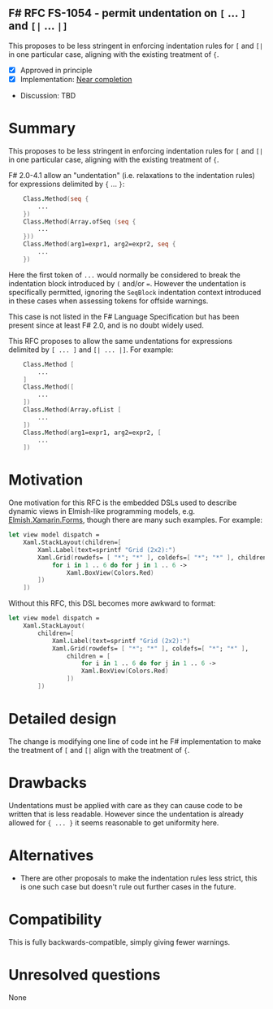## F# RFC FS-1054 - permit undentation on `[` ... `]` and `[|` ... `|]`

This proposes to be less stringent in enforcing indentation rules for `[` and `[|` in one particular case,
aligning with the existing treatment of `{`.

* [x] Approved in principle
* [x] Implementation: [Near completion](https://github.com/Microsoft/visualfsharp/pull/4929)
* Discussion: TBD

# Summary
[summary]: #summary

This proposes to be less stringent in enforcing indentation rules for `[` and `[|` in one particular case,
aligning with the existing treatment of `{`.

F# 2.0-4.1 allow an "undentation" (i.e. relaxations to the indentation rules) for expressions delimited by `{` ... `}`:

```fsharp
    Class.Method(seq {
        ...
    })
    Class.Method(Array.ofSeq (seq {
        ...
    }))
    Class.Method(arg1=expr1, arg2=expr2, seq {
        ...
    })
```
Here the first token of `...` would normally be considered to break the indentation block introduced by `(` and/or `=`.
However the undentation is specifically permitted, ignoring the `SeqBlock` indentation context introduced in these cases when
assessing tokens for offside warnings.

This case is not listed in the F# Language Specification but has been present since at least F# 2.0, and is no doubt widely used.

This RFC proposes to allow the same undentations for expressions delimited by `[ ... ]` and `[| ... |]`. For example:

```fsharp
    Class.Method [
        ...
    ]
    Class.Method([
        ...
    ])
    Class.Method(Array.ofList [
        ...
    ])
    Class.Method(arg1=expr1, arg2=expr2, [
        ...
    ])
```

# Motivation
[motivation]: #motivation

One motivation for this RFC is the embedded DSLs used to describe dynamic views in Elmish-like programming models, e.g.
[Elmish.Xamarin.Forms](https://github.com/fsprojects/Elmish.XamarinForms/blob/master/README.md), though there are many such examples.
For example:

```fsharp
let view model dispatch =
    Xaml.StackLayout(children=[
        Xaml.Label(text=sprintf "Grid (2x2):")
        Xaml.Grid(rowdefs= [ "*"; "*" ], coldefs=[ "*"; "*" ], children = [
            for i in 1 .. 6 do for j in 1 .. 6 -> 
                Xaml.BoxView(Colors.Red)
        ])
    ])
```
Without this RFC, this DSL becomes more awkward to format:
```fsharp
let view model dispatch =
    Xaml.StackLayout(
        children=[
            Xaml.Label(text=sprintf "Grid (2x2):")
            Xaml.Grid(rowdefs= [ "*"; "*" ], coldefs=[ "*"; "*" ], 
                children = [
                    for i in 1 .. 6 do for j in 1 .. 6 -> 
                    Xaml.BoxView(Colors.Red)
                ])
        ])
```

# Detailed design
[design]: #detailed-design

The change is modifying one line of code int he F# implementation to make the treatment of `[` and `[|` align with the treatment of `{`.



# Drawbacks
[drawbacks]: #drawbacks

Undentations must be applied with care as they can cause code to be written that is less readable.  However since the undentation is already allowed
for `{ ... }` it seems reasonable to get uniformity here.

# Alternatives
[alternatives]: #alternatives

* There are other proposals to make the indentation rules less strict, this is one such case but doesn't rule out further cases in the future.

# Compatibility
[compatibility]: #compatibility

This is fully backwards-compatible, simply giving fewer warnings.

# Unresolved questions
[unresolved]: #unresolved-questions

None

